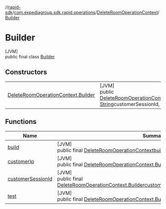 //[rapid-sdk](../../../../index.md)/[com.expediagroup.sdk.rapid.operations](../../index.md)/[DeleteRoomOperationContext](../index.md)/[Builder](index.md)

# Builder

[JVM]\
public final class [Builder](index.md)

## Constructors

| | |
|---|---|
| [DeleteRoomOperationContext.Builder](-delete-room-operation-context.-builder.md) | [JVM]<br>public [DeleteRoomOperationContext.Builder](index.md)[DeleteRoomOperationContext.Builder](-delete-room-operation-context.-builder.md)([String](https://docs.oracle.com/javase/8/docs/api/java/lang/String.html)customerIp, [String](https://docs.oracle.com/javase/8/docs/api/java/lang/String.html)customerSessionId, [String](https://docs.oracle.com/javase/8/docs/api/java/lang/String.html)test) |

## Functions

| Name | Summary |
|---|---|
| [build](build.md) | [JVM]<br>public final [DeleteRoomOperationContext](../index.md)[build](build.md)() |
| [customerIp](customer-ip.md) | [JVM]<br>public final [DeleteRoomOperationContext.Builder](index.md)[customerIp](customer-ip.md)([String](https://docs.oracle.com/javase/8/docs/api/java/lang/String.html)customerIp) |
| [customerSessionId](customer-session-id.md) | [JVM]<br>public final [DeleteRoomOperationContext.Builder](index.md)[customerSessionId](customer-session-id.md)([String](https://docs.oracle.com/javase/8/docs/api/java/lang/String.html)customerSessionId) |
| [test](test.md) | [JVM]<br>public final [DeleteRoomOperationContext.Builder](index.md)[test](test.md)([String](https://docs.oracle.com/javase/8/docs/api/java/lang/String.html)test) |
